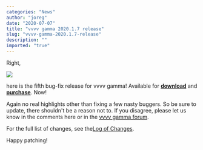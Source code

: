 ```yaml
---
categories: "News"
author: "joreg"
date: "2020-07-07"
title: "vvvv gamma 2020.1.7 release"
slug: "vvvv-gamma-2020.1.7-release"
description: ""
imported: "true"
---
```



Right,

![](vvvv-2020.1.7.png)

here is the fifth bug-fix release for vvvv gamma! Available for **[download](https://visualprogramming.net/#Download)** and **[purchase](https://store.vvvv.org)**. Now!

Again no real highlights other than fixing a few nasty buggers. So be sure to update, there shouldn't be a reason not to. If you disagree, please let us know in the comments here or in the [vvvv gamma forum](https://discourse.vvvv.org/c/vvvv-gamma/28).

For the full list of changes, see the[Log of Changes](https://thegraybook.vvvv.org/changelog/2020.1.html).

Happy patching!
